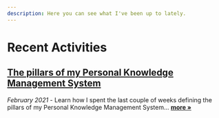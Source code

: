 ```yaml
---
description: Here you can see what I've been up to lately.
---
```


# Recent Activities

## [The pillars of my Personal Knowledge Management System](the-pillars-of-my-personal-knowledge-management-system.md)

_February 2021_ - Learn how I spent the last couple of weeks defining the pillars of my Personal Knowledge Management System… [**more »**](the-pillars-of-my-personal-knowledge-management-system.md)

